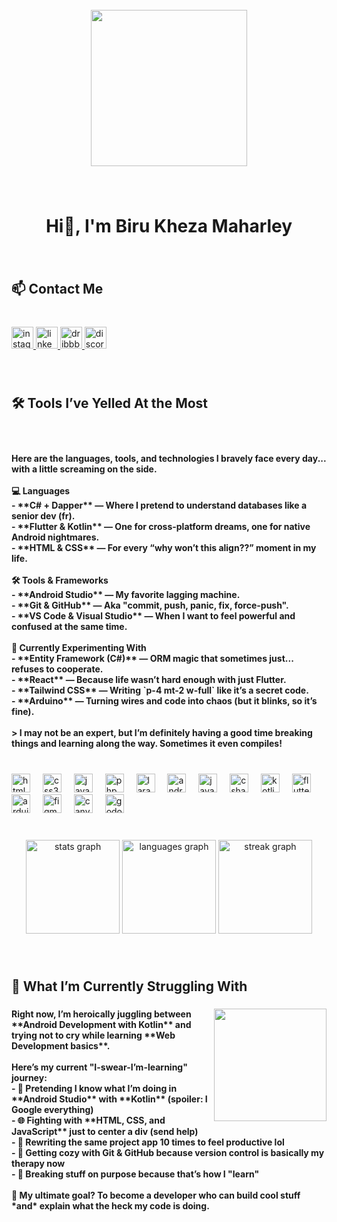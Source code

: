 <br clear="both">

<div align="center">
  <img height="250" src="https://media.tenor.com/tEbjIWKMCYoAAAAC/hu-tao-genshin-impact.gif"  />
</div>

###

<br clear="both">

<h1 align="center">Hi👋, I'm Biru Kheza Maharley</h1>

###

<br clear="both">

<h2 align="left">📫 Contact Me</h2>

###

<br clear="both">

<div align="left">
  <a href="https://www.instagram.com/biruworks/" target="_blank">
    <img src="https://img.shields.io/static/v1?message=Instagram&logo=instagram&label=&color=E4405F&logoColor=white&labelColor=&style=for-the-badge" height="35" alt="instagram logo"  />
  </a>
  <a href="https://www.linkedin.com/in/birukheza/" target="_blank">
    <img src="https://img.shields.io/static/v1?message=LinkedIn&logo=linkedin&label=&color=0077B5&logoColor=white&labelColor=&style=for-the-badge" height="35" alt="linkedin logo"  />
  </a>
  <a href="https://dribbble.com/BiruDribbble" target="_blank">
    <img src="https://img.shields.io/static/v1?message=Dribbble&logo=dribbble&label=&color=EA4C89&logoColor=white&labelColor=&style=for-the-badge" height="35" alt="dribbble logo"  />
  </a>
  <a href="discordapp.com/users/383944841782099969" target="_blank">
    <img src="https://img.shields.io/static/v1?message=Discord&logo=discord&label=&color=7289DA&logoColor=white&labelColor=&style=for-the-badge" height="35" alt="discord logo"  />
  </a>
</div>

###

<br clear="both">

<h2 align="left">🛠️ Tools I’ve Yelled At the Most</h2>

###

<br clear="both">

<h4 align="left">Here are the languages, tools, and technologies I bravely face every day... with a little screaming on the side.<br><br>💻 Languages<br>- **C# + Dapper** — Where I pretend to understand databases like a senior dev (fr).<br>- **Flutter & Kotlin** — One for cross-platform dreams, one for native Android nightmares.<br>- **HTML & CSS** — For every “why won’t this align??” moment in my life.<br><br>🛠️ Tools & Frameworks<br>- **Android Studio** — My favorite lagging machine.<br>- **Git & GitHub** — Aka "commit, push, panic, fix, force-push".<br>- **VS Code & Visual Studio** — When I want to feel powerful and confused at the same time.<br><br>🧪 Currently Experimenting With<br>- **Entity Framework (C#)** — ORM magic that sometimes just... refuses to cooperate.<br>- **React** — Because life wasn’t hard enough with just Flutter.<br>- **Tailwind CSS** — Writing `p-4 mt-2 w-full` like it’s a secret code.<br>- **Arduino** — Turning wires and code into chaos (but it blinks, so it’s fine).<br><br>> I may not be an expert, but I’m definitely having a good time breaking things and learning along the way. Sometimes it even compiles!</h4>

###

<br clear="both">

<div align="left">
  <img src="https://cdn.jsdelivr.net/gh/devicons/devicon/icons/html5/html5-original.svg" height="30" alt="html5 logo"  />
  <img width="12" />
  <img src="https://cdn.jsdelivr.net/gh/devicons/devicon/icons/css3/css3-original.svg" height="30" alt="css3 logo"  />
  <img width="12" />
  <img src="https://cdn.jsdelivr.net/gh/devicons/devicon/icons/javascript/javascript-original.svg" height="30" alt="javascript logo"  />
  <img width="12" />
  <img src="https://cdn.jsdelivr.net/gh/devicons/devicon/icons/php/php-original.svg" height="30" alt="php logo"  />
  <img width="12" />
  <img src="https://cdn.jsdelivr.net/gh/devicons/devicon/icons/laravel/laravel-original.svg" height="30" alt="laravel logo"  />
  <img width="12" />
  <img src="https://cdn.jsdelivr.net/gh/devicons/devicon/icons/androidstudio/androidstudio-original.svg" height="30" alt="androidstudio logo"  />
  <img width="12" />
  <img src="https://cdn.jsdelivr.net/gh/devicons/devicon/icons/java/java-original.svg" height="30" alt="java logo"  />
  <img width="12" />
  <img src="https://cdn.jsdelivr.net/gh/devicons/devicon/icons/csharp/csharp-original.svg" height="30" alt="csharp logo"  />
  <img width="12" />
  <img src="https://cdn.jsdelivr.net/gh/devicons/devicon/icons/kotlin/kotlin-original.svg" height="30" alt="kotlin logo"  />
  <img width="12" />
  <img src="https://cdn.jsdelivr.net/gh/devicons/devicon/icons/flutter/flutter-original.svg" height="30" alt="flutter logo"  />
  <img width="12" />
  <img src="https://cdn.jsdelivr.net/gh/devicons/devicon/icons/arduino/arduino-original.svg" height="30" alt="arduino logo"  />
  <img width="12" />
  <img src="https://cdn.jsdelivr.net/gh/devicons/devicon/icons/figma/figma-original.svg" height="30" alt="figma logo"  />
  <img width="12" />
  <img src="https://cdn.jsdelivr.net/gh/devicons/devicon/icons/canva/canva-original.svg" height="30" alt="canva logo"  />
  <img width="12" />
  <img src="https://cdn.jsdelivr.net/gh/devicons/devicon/icons/godot/godot-original.svg" height="30" alt="godot logo"  />
</div>

###

<br clear="both">

<div align="center">
  <img src="https://github-readme-stats.vercel.app/api?username=birugh&hide_title=false&hide_rank=false&show_icons=true&include_all_commits=true&count_private=true&disable_animations=false&theme=github_dark&locale=en&hide_border=false&custom_title=Proof%20That%20I%20Touch%20Grass" height="150" alt="stats graph"  />
  <img src="https://github-readme-stats.vercel.app/api/top-langs?username=birugh&locale=en&hide_title=false&layout=compact&card_width=320&langs_count=6&theme=github_dark&hide_border=false&custom_title=My%20Favorite%20Struggles" height="150" alt="languages graph"  />
  <img src="https://streak-stats.demolab.com?user=birugh&locale=en&mode=daily&theme=github_dark&hide_border=false&border_radius=5" height="150" alt="streak graph"  />
</div>

###

<br clear="both">

<h2 align="left">🚧 What I’m Currently Struggling With</h2>

###

<img align="right" height="180" src="https://i.pinimg.com/736x/39/83/f6/3983f612c11fcc7be64af3e4fe7f205f.jpg"  />

###

<h4 align="left">Right now, I’m heroically juggling between **Android Development with Kotlin** and trying not to cry while learning **Web Development basics**.<br><br>Here’s my current "I-swear-I’m-learning" journey:<br>- 📱 Pretending I know what I’m doing in **Android Studio** with **Kotlin** (spoiler: I Google everything)<br>- 🌐 Fighting with **HTML, CSS, and JavaScript** just to center a div (send help)<br>- 🔁 Rewriting the same project app 10 times to feel productive lol<br>- 🧠 Getting cozy with Git & GitHub because version control is basically my therapy now<br>- 🧪 Breaking stuff on purpose because that’s how I "learn"<br><br>📌 My ultimate goal? To become a developer who can build cool stuff *and* explain what the heck my code is doing.</h4>

###
